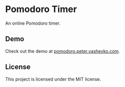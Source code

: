 # Pomodoro Timer
An online Pomodoro timer.
## Demo
Check out the demo at [pomodoro.peter.vashevko.com](https://pomodoro.peter.vashevko.com).
## License
This project is licensed under the MIT license.